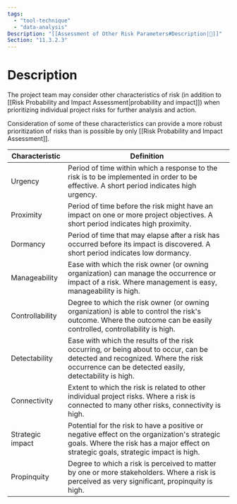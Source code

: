```yaml
---
tags:
  - "tool-technique"
  - "data-analysis"
Description: "[[Assessment of Other Risk Parameters#Description|📝]]"
Section: "11.3.2.3"
---
```

# Description
The project team may consider other characteristics of risk (in addition to [[Risk Probability and Impact Assessment|probability and impact]]) when prioritizing individual project risks for further analysis and action.

Consideration of some of these characteristics can provide a more robust prioritization of risks than is possible by only [[Risk Probability and Impact Assessment]].

| Characteristic | Definition |
| ---- | ---- |
| Urgency | Period of time within which a response to the risk is to be implemented in order to be effective. A short period indicates high urgency. |
| Proximity | Period of time before the risk might have an impact on one or more project objectives. A short period indicates high proximity. |
| Dormancy | Period of time that may elapse after a risk has occurred before its impact is discovered. A short period indicates low dormancy. |
| Manageability | Ease with which the risk owner (or owning organization) can manage the occurrence or impact of a risk. Where management is easy, manageability is high. |
| Controllability | Degree to which the risk owner (or owning organization) is able to control the risk's outcome. Where the outcome can be easily controlled, controllability is high. |
| Detectability | Ease with which the results of the risk occurring, or being about to occur, can be detected and recognized. Where the risk occurrence can be detected easily, detectability is high. |
| Connectivity | Extent to which the risk is related to other individual project risks. Where a risk is connected to many other risks, connectivity is high. |
| Strategic impact | Potential for the risk to have a positive or negative effect on the organization's strategic goals. Where the risk has a major effect on strategic goals, strategic impact is high. |
| Propinquity | Degree to which a risk is perceived to matter by one or more stakeholders. Where a risk is perceived as very significant, propinquity is high. |
